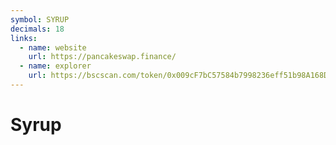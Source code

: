 ```yaml
---
symbol: SYRUP
decimals: 18
links:
  - name: website
    url: https://pancakeswap.finance/
  - name: explorer
    url: https://bscscan.com/token/0x009cF7bC57584b7998236eff51b98A168DceA9B0
---
```


# Syrup
